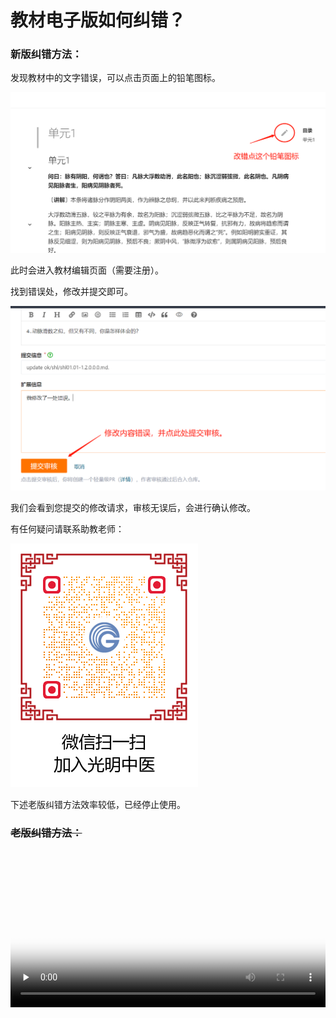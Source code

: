 # 教材电子版如何纠错？

### 新版纠错方法：

发现教材中的文字错误，可以点击页面上的铅笔图标。

![](img/jiucuo.png)

此时会进入教材编辑页面（需要注册）。

找到错误处，修改并提交即可。

![](img/jiucuo2.png)

我们会看到您提交的修改请求，审核无误后，会进行确认修改。

有任何疑问请联系助教老师：

![](img/lianxi2.png)

下述老版纠错方法效率较低，已经停止使用。 

### ~~老版纠错方法：~~


<video id="video" controls="" preload="none" width="100%"  poster="https://zuoye.gmzyh.com/media/video/jiucuo.png">
<source id="mp4" src="https://zuoye.gmzyh.com/media/video/jiucuo.mp4" type="video/mp4">
</video>